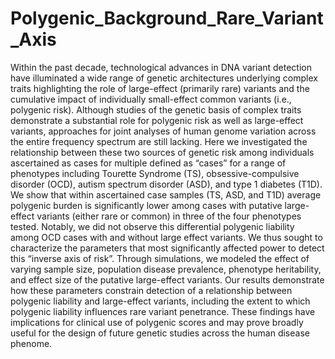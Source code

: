 # Polygenic_Background_Rare_Variant_Axis

Within the past decade, technological advances in DNA variant detection have illuminated a wide range of genetic architectures underlying complex traits highlighting the role of large-effect (primarily rare) variants and the cumulative impact of individually small-effect common variants (i.e., polygenic risk). Although studies of the genetic basis of complex traits demonstrate a substantial role for polygenic risk as well as large-effect variants, approaches for joint analyses of human genome variation across the entire frequency spectrum are still lacking. Here we investigated the relationship between these two sources of genetic risk among individuals ascertained as cases for multiple defined as “cases” for a range of phenotypes including Tourette Syndrome (TS), obsessive-compulsive disorder (OCD), autism spectrum disorder (ASD), and type 1 diabetes (T1D). We show that within ascertained case samples (TS, ASD, and T1D) average polygenic burden is significantly lower among cases with putative large-effect variants (either rare or common) in three of the four phenotypes tested. Notably, we did not observe this differential polygenic liability among OCD cases with and without large effect variants. We thus sought to characterize the parameters that most significantly affected power to detect this “inverse axis of risk”. Through simulations, we modeled the effect of varying sample size, population disease prevalence, phenotype heritability, and effect size of the putative large-effect variants. Our results demonstrate how these parameters constrain detection of a relationship between polygenic liability and large-effect variants, including the extent to which polygenic liability influences rare variant penetrance. These findings have implications for clinical use of polygenic scores and may prove broadly useful for the design of future genetic studies across the human disease phenome. 
